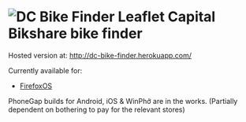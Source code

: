 # ![DC Bike Finder](https://raw.github.com/dschep/dc-bike-finder/master/icon.png) Leaflet Capital Bikshare bike finder

Hosted version at: http://dc-bike-finder.herokuapp.com/

Currently available for:
 * [FirefoxOS](https://marketplace.firefox.com/app/dc-bike-finder)

PhoneGap builds for Android, iOS & WinPhở are in the works. (Partially dependent on bothering to pay for the relevant stores)
